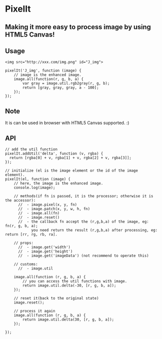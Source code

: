 # PixelIt

Making it more easy to process image by using HTML5 Canvas!
---

## Usage

    <img src="http://xxx.com/img.png" id="J_img">

    pixelIt('J_img', function (image) {
        // image is the enhanced image.
        image.all(function(r, g, b, a) {
            var gray = image.util.rgb2gray(r, g, b);
            return [gray, gray, gray, a - 100];
        });
    });

## Note

It is can be used in browser with HTML5 Canvas supported. :)

## API
    // add the util function
    pixelIt.addUtil('delta', function (v, rgba) {
      return [rgba[0] + v, rgba[1] + v, rgba[2] + v, rgba[3]];
    });

    // initialize (el is the image element or the id of the image element).
    pixelIt(el, function (image) {
        // here, the image is the enhanced image.
        console.log(image);

        // methods(if fn is passed, it is the processor; otherwise it is the accessor):
          //  - image.pixel(x, y, fn)
          //  - image.patch(x, y, w, h, fn)
          //  - image.all(fn)
          //  - image.reset()
          //  - the callback fn accept the (r,g,b,a) of the image, eg: fn(r, g, b, a);
                you need return the result (r,g,b,a) after processing, eg: return [rr, rg, rb, ra].

        // props:
          //  - image.get('width')
          //  - image.get('height')
          //  - image.get('imageData') (not recommend to operate this)

        // customs:
          //  - image.util

        image.all(function (r, g, b, a) {
            // you can access the util functions with image.
            return image.util.delta(-30, [r, g, b, a]);
        });

        // reset it(back to the original state)
        image.reset();

        // process it again
        image.all(function (r, g, b, a) {
            return image.util.delta(30, [r, g, b, a]);
        });

    });

